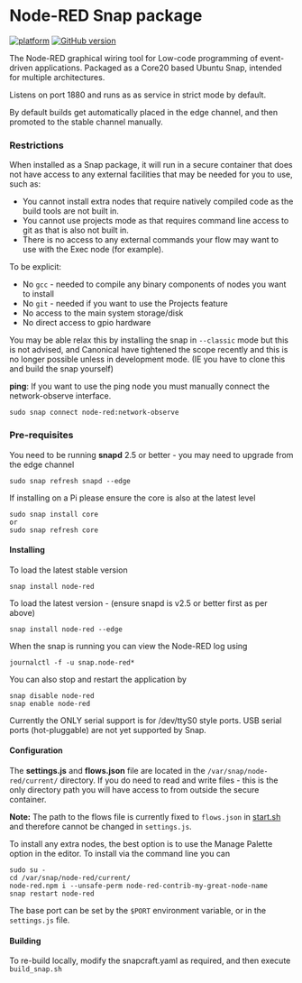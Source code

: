 # Node-RED Snap package

[![platform](https://img.shields.io/badge/platform-Node--RED-red)](https://nodered.org)
[![GitHub version](https://badge.fury.io/gh/node-red%2Fnode-red.svg)](https://badge.fury.io/gh/node-red%2Fnode-red)

The Node-RED graphical wiring tool for Low-code programming of event-driven applications.
Packaged as a Core20 based Ubuntu Snap, intended for multiple architectures.

Listens on port 1880 and runs as as service in strict mode by default.

By default builds get automatically placed in the edge channel, and then promoted to the stable channel manually.

### Restrictions

When installed as a Snap package, it will run in a secure container that does
not have access to any external facilities that may be needed for you to use, such as:

 - You cannot install extra nodes that require natively compiled code as the build tools are not built in.
 - You cannot use projects mode as that requires command line access to git as that is also not built in.
 - There is no access to any external commands your flow may want to use with the Exec node (for example).

 To be explicit:
 - No `gcc` - needed to compile any binary components of nodes you want to install
 - No `git` - needed if you want to use the Projects feature
 - No access to the main system storage/disk
 - No direct access to gpio hardware


You may be able relax this by installing the snap in `--classic` mode but this is not advised, and Canonical have tightened the scope recently and this is no longer possible unless in development mode. (IE you have to clone this and build the snap yourself)

**ping**: If you want to use the ping node you must manually connect the network-observe interface.

    sudo snap connect node-red:network-observe

### Pre-requisites

You need to be running **snapd** 2.5 or better - you may need to upgrade from the edge channel

    sudo snap refresh snapd --edge

If installing on a Pi please ensure the core is also at the latest level

    sudo snap install core
    or
    sudo snap refresh core


#### Installing

To load the latest stable version

    snap install node-red

To load the latest version - (ensure snapd is v2.5 or better first as per above)

    snap install node-red --edge

When the snap is running you can view the Node-RED log using

    journalctl -f -u snap.node-red*

You can also stop and restart the application by

    snap disable node-red
    snap enable node-red

Currently the ONLY serial support is for /dev/ttyS0 style ports.
USB serial ports (hot-pluggable) are not yet supported by Snap.


#### Configuration

The **settings.js** and **flows.json** file are located in the `/var/snap/node-red/current/` directory.
If you do need to read and write files - this is the only directory path you will have access to from outside
the secure container.

**Note:** The path to the flows file is currently fixed to `flows.json` in [start.sh](nodered.snap/blob/master/snap/local/settings/start.sh) and therefore cannot be changed in `settings.js`.

To install any extra nodes, the best option is to use the Manage Palette option in the editor.
To install via the command line you can

    sudo su -
    cd /var/snap/node-red/current/
    node-red.npm i --unsafe-perm node-red-contrib-my-great-node-name
    snap restart node-red

The base port can be set by the `$PORT` environment variable, or in the `settings.js` file.


#### Building

To re-build locally, modify the snapcraft.yaml as required, and then execute `build_snap.sh`
